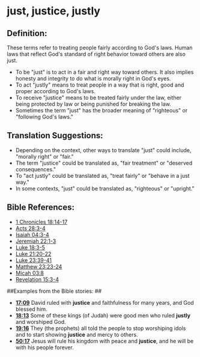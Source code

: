 # just, justice, justly #

## Definition: ##

These terms refer to treating people fairly according to God's laws. Human laws that reflect God's standard of right behavior toward others are also just.

* To be "just" is to act in a fair and right way toward others. It also implies honesty and integrity to do what is morally right in God's eyes.
* To act "justly" means to treat people in a way that is right, good and proper according to God's laws.
* To receive "justice" means to be treated fairly under the law, either being protected by law or being punished for breaking the law.
* Sometimes the term "just" has the broader meaning of "righteous" or "following God's laws."

## Translation Suggestions: ##

* Depending on the context, other ways to translate "just" could include, "morally right" or "fair."
* The term "justice" could be translated as, "fair treatment" or "deserved consequences."
* To "act justly" could be translated as, "treat fairly" or "behave in a just way."
* In some contexts, "just" could be translated as, "righteous" or "upright."



## Bible References: ##

* [1 Chronicles 18:14-17](en/tn/1ch/help/18/14)
* [Acts 28:3-4](en/tn/act/help/28/03)
* [Isaiah 04:3-4](en/tn/isa/help/04/03)
* [Jeremiah 22:1-3](en/tn/jer/help/22/01)
* [Luke 18:3-5](en/tn/luk/help/18/03)
* [Luke 21:20-22](en/tn/luk/help/21/20)
* [Luke 23:39-41](en/tn/luk/help/23/39)
* [Matthew 23:23-24](en/tn/mat/help/23/23)
* [Micah 03:8](en/tn/mic/help/03/08)
* [Revelation 15:3-4](en/tn/rev/help/15/03)

##Examples from the Bible stories: ##

* __[17:09](en/tn/obs/help/17/09)__ David ruled with __justice__  and faithfulness for many years, and God blessed him.
* __[18:13](en/tn/obs/help/18/13)__ Some of these kings (of Judah) were good men who ruled __justly__  and worshiped God.
* __[19:16](en/tn/obs/help/19/16)__ They (the prophets) all told the people to stop worshiping idols and to start showing __justice__  and mercy to others.
* __[50:17](en/tn/obs/help/50/17)__ Jesus will rule his kingdom with peace and __justice__, and he will be with his people forever.